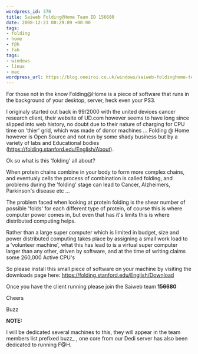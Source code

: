 ```yaml
--- 
wordpress_id: 370
title: Saiweb Folding@Home Team ID 156680
date: 2008-12-23 00:29:09 +00:00
tags: 
- folding
- home
- f@h
- fah
tags: 
- windows
- linux
- mac
wordpress_url: https://blog.oneiroi.co.uk/windows/saiweb-foldinghome-team-id-156680
---
```

For those not in the know Folding@Home is a piece of software that runs in the background of your desktop, server, heck even your PS3.

I originaly started out back in 99/2000 with the united devices cancer research client, their website of UD.com however seems to have long since slipped into web history, no doubt due to their nature of charging for CPU time on 'thier' grid, which was made of donor machines ... Folding @ Home however is  Open Source and not run by some shady business but by a variety of labs and Educational bodies (<a href="https://folding.stanford.edu/English/About">https://folding.stanford.edu/English/About</a>).

Ok so what is this 'folding' all about?

When protein chains combine in your body to form more complex chains, and eventualy cells the process of combination is called folding, and problems during the 'folding' stage can lead to Cancer, Alzheimers, Parkinson's disease etc ...

The problem faced when looking at protein folding is the shear number of possible 'folds' for each different type of protein, of course this is where computer power comes in, but even that has it's limits this is where distributed computing helps.

Rather than a large super computer which is limited in budget, size and power distributed computing takes place by assigning a small work load to a 'volunteer machine', what this has lead to is a virtual super computer larger than any other, driven by software, and at the time of writing claims some 260,000 Active CPU's

So please install this small piece of software on your machine by visiting the downloads page here: <a href="https://folding.stanford.edu/English/Download">https://folding.stanford.edu/English/Download</a>

Once you have the client running please join the Saiweb team <strong>156680</strong>

Cheers

Buzz

<strong>NOTE:</strong>

I will be dedicated several machines to this, they will appear in the team members list prefixed buzz_ , one core from our Dedi server has also been dedicated to running F@H.
